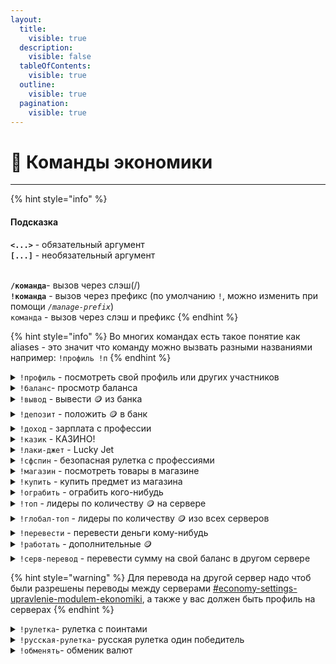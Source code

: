 ```yaml
---
layout:
  title:
    visible: true
  description:
    visible: false
  tableOfContents:
    visible: true
  outline:
    visible: true
  pagination:
    visible: true
---
```


# 💸 Команды экономики

***

{% hint style="info" %}
#### Подсказка&#x20;

**`<...>`** - обязательный аргумент\
**`[...]`** - необязательный аргумент

\
**`/команда`**- вызов через слэш(/)\
**`!команда`** - вызов через префикс (по умолчанию `!`, можно изменить при помощи _`/manage-prefix`_)\
`команда` - вызов через слэш и префикс
{% endhint %}

{% hint style="info" %}
Во многих командах есть такое понятие как aliases - это значит что команду можно вызвать разными названиями например: `!профиль !п`
{% endhint %}

<details>

<summary><code>!профиль</code> - посмотреть свой профиль или других участников</summary>

**Использование:**

`!профиль` или `!профиль <упоминание участника>`

</details>

<details>

<summary><code>!баланс</code>- просмотр баланса</summary>

**Использование:**

`!баланс`

</details>

<details>

<summary><code>!вывод</code> - вывести 🪙 из банка</summary>

**Использование:**

`!вывод <сумма>`

_Комиссия 2% + налог от богатства_

</details>

<details>

<summary><code>!депозит</code> - положить 🪙 в банк</summary>

**Использование:**

`!депозит <сумма>`

_Комиссия 4% + налог от богатства_

</details>

<details>

<summary><code>!доход</code> - зарплата с профессии</summary>

**Использование:**

`!доход`

</details>

<details>

<summary><code>!казик</code> - КАЗИНО!</summary>

**Использование:**

`!казик <сумма> <ставка>`

Ставки: сумма x3 - \[1-12, 13-24, 25-36]; сумма x2 - \[1-18, 19-36, четное (четн), нечетное (нечетн)]

**Пример:**&#x20;

`!казик 1000 13-24`

</details>

<details>

<summary><code>!лаки-джет</code> - Lucky Jet</summary>

**Использование:**

`!лаки-джет <ставка>`

**Пример:**&#x20;

`!лаки-джет 50000`

</details>

<details>

<summary><code>!сфспин</code> - безопасная рулетка с профессиями</summary>

**Использование:**

`!сфспин`

_Можно использовать один раз в 30 минут_

</details>

<details>

<summary><code>!магазин</code> - посмотреть товары в магазине</summary>

**Использование:**

`!магазин`

</details>

<details>

<summary><code>!купить</code> - купить предмет из магазина</summary>

**Использование:**

`!купить <артикул предмета>`

**Пример:**&#x20;

`!купить 001`

</details>

<details>

<summary><code>!ограбить</code> - ограбить кого-нибудь</summary>

**Использование:**

`!ограбить <упоминание-участника>`

**Пример:**&#x20;

`!ограбить @neviz_`

_Можно использовать один раз в 30 минут_

</details>

<details>

<summary><code>!топ</code> - лидеры по количеству 🪙 на сервере</summary>

**Использование:**

`!топ`

</details>

<details>

<summary><code>!глобал-топ</code> - лидеры по количеству 🪙 изо всех серверов</summary>

**Использование:**

`!глобал-топ`

</details>

<details>

<summary><code>!перевести</code> - перевести деньги кому-нибудь</summary>

**Использование:**

`!перевести <упоминание пользователя> <сумма>`

**Пример:**&#x20;

`!перевести @retrilzzy 5000`

_Комиссия 10%_

</details>

<details>

<summary><code>!работать</code> - дополнительные 🪙</summary>

**Использование:**

`!работать`

</details>

<details>

<summary><code>!серв-перевод</code> - перевести сумму на свой баланс в другом сервере</summary>

**Использование:**

`!серв-перевод <сумма> <id сервера>`

**Пример:**&#x20;

`!серв-перевод 7777 123456789`

_Комиссия 30%_\
_Можно использовать один раз в 60 минут_

</details>

{% hint style="warning" %}
Для перевода на другой сервер надо чтоб были разрешены переводы между серверами [#economy-settings-upravlenie-modulem-ekonomiki](general.md#economy-settings-upravlenie-modulem-ekonomiki "mention"), а также у вас должен быть профиль на серверах
{% endhint %}

<details>

<summary><code>!рулетка</code>- рулетка с поинтами </summary>

**Использование:**

`!рулетка <бесплатная/платная>`

_Стоимость платной: 10,000,000 🪙_

**Пример:**&#x20;

`!рулетка бесплатная`

</details>

<details>

<summary><code>!русская-рулетка</code>- русская рулетка один победитель</summary>

**Использование:**

`!русская-рулетка <сумма>`

**Пример:**&#x20;

`!русская-рулетка 4000`

</details>

<details>

<summary><code>!обменять</code>- обменик валют</summary>

**Использование:**

`!обменять <coin/s.point> <количество> <s.point/u.point>`&#x20;

**Толкование:** _обменять какое-то `количество`_ _`coin/s.point` в_ _**s.point/u.point**_



**Пример:**&#x20;

`!обменять coin 1000000 s.point`

**Толкование:** _обменять 100000 coin в s.point_

</details>
